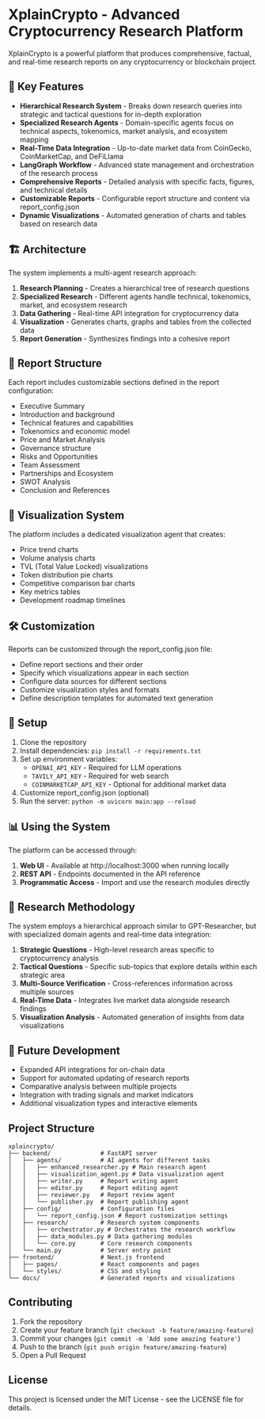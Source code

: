# XplainCrypto - Advanced Cryptocurrency Research Platform

XplainCrypto is a powerful platform that produces comprehensive, factual, and real-time research reports on any cryptocurrency or blockchain project.

## 🚀 Key Features

- **Hierarchical Research System** - Breaks down research queries into strategic and tactical questions for in-depth exploration
- **Specialized Research Agents** - Domain-specific agents focus on technical aspects, tokenomics, market analysis, and ecosystem mapping
- **Real-Time Data Integration** - Up-to-date market data from CoinGecko, CoinMarketCap, and DeFiLlama
- **LangGraph Workflow** - Advanced state management and orchestration of the research process
- **Comprehensive Reports** - Detailed analysis with specific facts, figures, and technical details
- **Customizable Reports** - Configurable report structure and content via report_config.json
- **Dynamic Visualizations** - Automated generation of charts and tables based on research data

## 🏗️ Architecture

The system implements a multi-agent research approach:

1. **Research Planning** - Creates a hierarchical tree of research questions
2. **Specialized Research** - Different agents handle technical, tokenomics, market, and ecosystem research
3. **Data Gathering** - Real-time API integration for cryptocurrency data
4. **Visualization** - Generates charts, graphs and tables from the collected data
5. **Report Generation** - Synthesizes findings into a cohesive report

## 📝 Report Structure

Each report includes customizable sections defined in the report configuration:

- Executive Summary
- Introduction and background
- Technical features and capabilities
- Tokenomics and economic model
- Price and Market Analysis
- Governance structure
- Risks and Opportunities
- Team Assessment
- Partnerships and Ecosystem
- SWOT Analysis
- Conclusion and References

## 🎨 Visualization System

The platform includes a dedicated visualization agent that creates:

- Price trend charts
- Volume analysis charts
- TVL (Total Value Locked) visualizations
- Token distribution pie charts
- Competitive comparison bar charts
- Key metrics tables
- Development roadmap timelines

## 🛠️ Customization

Reports can be customized through the report_config.json file:

- Define report sections and their order
- Specify which visualizations appear in each section
- Configure data sources for different sections
- Customize visualization styles and formats
- Define description templates for automated text generation

## 🔧 Setup

1. Clone the repository
2. Install dependencies: `pip install -r requirements.txt`
3. Set up environment variables:
   - `OPENAI_API_KEY` - Required for LLM operations
   - `TAVILY_API_KEY` - Required for web search
   - `COINMARKETCAP_API_KEY` - Optional for additional market data
4. Customize report_config.json (optional)
5. Run the server: `python -m uvicorn main:app --reload`

## 📊 Using the System

The platform can be accessed through:

1. **Web UI** - Available at http://localhost:3000 when running locally
2. **REST API** - Endpoints documented in the API reference
3. **Programmatic Access** - Import and use the research modules directly

## 🔬 Research Methodology

The system employs a hierarchical approach similar to GPT-Researcher, but with specialized domain agents and real-time data integration:

1. **Strategic Questions** - High-level research areas specific to cryptocurrency analysis
2. **Tactical Questions** - Specific sub-topics that explore details within each strategic area
3. **Multi-Source Verification** - Cross-references information across multiple sources
4. **Real-Time Data** - Integrates live market data alongside research findings
5. **Visualization Analysis** - Automated generation of insights from data visualizations

## 🌟 Future Development

- Expanded API integrations for on-chain data
- Support for automated updating of research reports
- Comparative analysis between multiple projects
- Integration with trading signals and market indicators
- Additional visualization types and interactive elements

## Project Structure

```
xplaincrypto/
├── backend/              # FastAPI server
│   ├── agents/           # AI agents for different tasks
│   │   ├── enhanced_researcher.py # Main research agent
│   │   ├── visualization_agent.py # Data visualization agent
│   │   ├── writer.py     # Report writing agent
│   │   ├── editor.py     # Report editing agent
│   │   ├── reviewer.py   # Report review agent
│   │   └── publisher.py  # Report publishing agent
│   ├── config/           # Configuration files
│   │   └── report_config.json # Report customization settings
│   ├── research/         # Research system components
│   │   ├── orchestrator.py # Orchestrates the research workflow
│   │   ├── data_modules.py # Data gathering modules
│   │   └── core.py       # Core research components
│   └── main.py           # Server entry point
├── frontend/             # Next.js frontend
│   ├── pages/            # React components and pages
│   └── styles/           # CSS and styling
└── docs/                 # Generated reports and visualizations
```

## Contributing

1. Fork the repository
2. Create your feature branch (`git checkout -b feature/amazing-feature`)
3. Commit your changes (`git commit -m 'Add some amazing feature'`)
4. Push to the branch (`git push origin feature/amazing-feature`)
5. Open a Pull Request

## License

This project is licensed under the MIT License - see the LICENSE file for details.